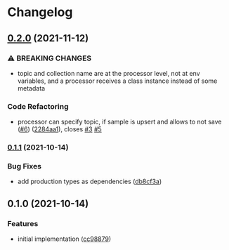 # Changelog

## [0.2.0](https://www.github.com/mylims/base-processor/compare/v0.1.1...v0.2.0) (2021-11-12)


### ⚠ BREAKING CHANGES

* topic and collection name are at the processor level, not at env variables, and a processor receives a class instance instead of some metadata

### Code Refactoring

* processor can specify topic, if sample is upsert and allows to not save ([#6](https://www.github.com/mylims/base-processor/issues/6)) ([2284aa1](https://www.github.com/mylims/base-processor/commit/2284aa1427dc55ca3745085d0c63ff602cf96b3e)), closes [#3](https://www.github.com/mylims/base-processor/issues/3) [#5](https://www.github.com/mylims/base-processor/issues/5)

### [0.1.1](https://www.github.com/mylims/base-processor/compare/v0.1.0...v0.1.1) (2021-10-14)


### Bug Fixes

* add production types as dependencies ([db8cf3a](https://www.github.com/mylims/base-processor/commit/db8cf3acd16a9a6c53707b495e6db1ff1edf71bc))

## 0.1.0 (2021-10-14)


### Features

* initial implementation ([cc98879](https://www.github.com/mylims/base-processor/commit/cc98879d65f7cbe9bc9943573732c5d2b8bf85f0))
